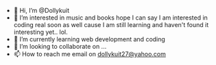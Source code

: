 - 👋 Hi, I’m @Dollykuit
- 👀 I’m interested in music and books hope I can say I am interested in coding real soon as well cause I am still learning and haven't found it interesting yet.. lol.
- 🌱 I’m currently learning web development and coding
- 💞️ I’m looking to collaborate on ...
- 📫 How to reach me email on dollykuit27@yahoo.com

<!---
Dollykuit/Dollykuit is a ✨ special ✨ repository because its `README.md` (this file) appears on your GitHub profile.
You can click the Preview link to take a look at your changes.
--->
